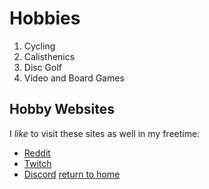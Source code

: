 # **Hobbies**
1. Cycling
1. Calisthenics
1. Disc Golf
1. Video and Board Games
## **Hobby Websites**
I _like_ to visit these sites as well in my freetime:
* [Reddit](https://www.reddit.com)
* [Twitch](https://www.twitch.tv)
* [Discord](https://discord.com)
[return to home](./README.md)
